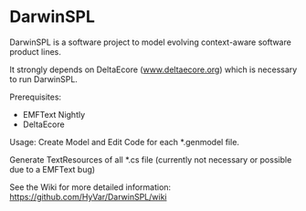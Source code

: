 # DarwinSPL
DarwinSPL is a software project to model evolving context-aware software product lines.

It strongly depends on DeltaEcore (www.deltaecore.org) which is necessary to run DarwinSPL.

Prerequisites:
- EMFText Nightly
- DeltaEcore

Usage:
Create Model and Edit Code for each *.genmodel file.

Generate TextResources of all *.cs file (currently not necessary or possible due to a EMFText bug)

See the Wiki for more detailed information:
https://github.com/HyVar/DarwinSPL/wiki
